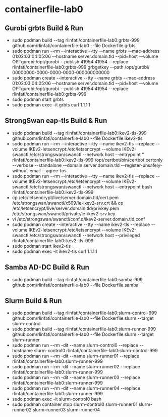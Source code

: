 # containerfile-lab0

## Gurobi grbts Build & Run
- sudo podman build --tag rlinfati/containerfile-lab0:grbts-999 github.com/rlinfati/containerfile-lab0 --file Dockerfile.grbts
- sudo podman run --rm --interactive --tty --name grbts --mac-address 01:02:03:04:05:06 --hostname server.domain.tld --pid=host --volume OPTgurobi:/opt/gurobi --publish 41954:41954 --replace rlinfati/containerfile-lab0:grbts-999 grbgetkey --path /opt/gurobi/ 00000000-0000-0000-0000-000000000000
- sudo podman create   --interactive --tty --name grbts --mac-address 01:02:03:04:05:06 --hostname server.domain.tld --pid=host --volume OPTgurobi:/opt/gurobi --publish 41954:41954 --replace rlinfati/containerfile-lab0:grbts-999
- sudo podman start grbts
- sudo podman exec -it grbts curl 1.1.1.1

## StrongSwan eap-tls Build & Run
- sudo podman build --tag rlinfati/containerfile-lab0:ikev2-tls-999 github.com/rlinfati/containerfile-lab0 --file Dockerfile.ikev2-tls
- sudo podman run --rm --interactive --tty --name ikev2-tls --replace --volume IKEv2-letsencrypt:/etc/letsencrypt --volume IKEv2-swanctl:/etc/strongswan/swanctl --network host --entrypoint '' rlinfati/containerfile-lab0:ikev2-tls-999 /opt/certbot/bin/certbot certonly --verbose --standalone --domain server.domain.tld --register-unsafely-without-email --agree-tos
- sudo podman run --rm --interactive --tty --name ikev2-tls --replace --volume IKEv2-letsencrypt:/etc/letsencrypt --volume IKEv2-swanctl:/etc/strongswan/swanctl --network host --entrypoint bash rlinfati/containerfile-lab0:ikev2-tls-999
- cp /etc/letsencrypt/live/server.domain.tld/cert.pem /etc/strongswan/swanctl/x509/le-ikev2-srv.crt && cp /etc/letsencrypt/live/server.domain.tld/privkey.pem /etc/strongswan/swanctl/private/le-ikev2-srv.key
- vi /etc/strongswan/swanctl/conf.d/ikev2-server.domain.tld.conf
- sudo podman create --interactive --tty --name ikev2-tls --replace --volume IKEv2-letsencrypt:/etc/letsencrypt --volume IKEv2-swanctl:/etc/strongswan/swanctl --network host --privileged rlinfati/containerfile-lab0:ikev2-tls-999
- sudo podman start ikev2-tls
- sudo podman exec -it ikev2-tls curl 1.1.1.1

## Samba AD-DC Build & Run
- sudo podman build --tag rlinfati/containerfile-lab0:samba-999 github.com/rlinfati/containerfile-lab0 --file Dockerfile.samba

## Slurm Build & Run
- sudo podman build --tag rlinfati/containerfile-lab0:slurm-control-999 github.com/rlinfati/containerfile-lab0 --file Dockerfile.slurm --target slurm-control
- sudo podman build --tag rlinfati/containerfile-lab0:slurm-runner-999  github.com/rlinfati/containerfile-lab0 --file Dockerfile.slurm --target slurm-runner
- sudo podman run --rm -dit --name slurm-control0 --replace --hostname slurm-control0 rlinfati/containerfile-lab0:slurm-control-999
- sudo podman run --rm -dit --name slurm-runner01 --replace rlinfati/containerfile-lab0:slurm-runner-999
- sudo podman run --rm -dit --name slurm-runner02 --replace rlinfati/containerfile-lab0:slurm-runner-999
- sudo podman run --rm -dit --name slurm-runner03 --replace rlinfati/containerfile-lab0:slurm-runner-999
- sudo podman run --rm -dit --name slurm-runner04 --replace rlinfati/containerfile-lab0:slurm-runner-999
- sudo podman exec -it slurm-control0 bash
- sudo podman container stop slurm-control0 slurm-runner01 slurm-runner02 slurm-runner03 slurm-runner04
